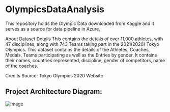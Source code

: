 # OlympicsDataAnalysis
This repository holds the Olympic Data downloaded from Kaggle and it serves as a source for data pipeline in Azure.

About Dataset
Details
This contains the details of over 11,000 athletes, with 47 disciplines, along with 743 Teams taking part in the 2021(2020) Tokyo Olympics.
This dataset contains the details of the Athletes, Coaches, Medals, Teams participating as well as the Entries by gender. It contains their names, countries represented, discipline, gender of competitors, name of the coaches.

Credits
Source: Tokyo Olympics 2020 Website

## Project Architecture Diagram:
![image](https://github.com/user-attachments/assets/6c392954-208d-44dd-9ec1-34b1d7b2fb85)
